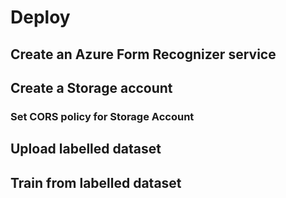 # Deploy

## Create an Azure Form Recognizer service

## Create a Storage account

### Set CORS policy for Storage Account

## Upload labelled dataset

## Train from labelled dataset
